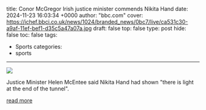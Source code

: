 title: Conor McGregor Irish justice minister commends Nikita Hand
date: 2024-11-23 16:03:34 +0000
author: "bbc.com"
cover: https://ichef.bbci.co.uk/news/1024/branded_news/0bc7/live/ca531c30-a9af-11ef-bef1-d35c5a47a07a.jpg
draft: false
top: false
type: post
hide: false
toc: false
tags:
  - Sports
categories:
  - sports
---

![](https://ichef.bbci.co.uk/news/1024/branded_news/0bc7/live/ca531c30-a9af-11ef-bef1-d35c5a47a07a.jpg)

Justice Minister Helen McEntee said Nikita Hand had shown "there is light at the end of the tunnel".

[read more](https://www.bbc.com/news/articles/cgejwr1n2wro)
